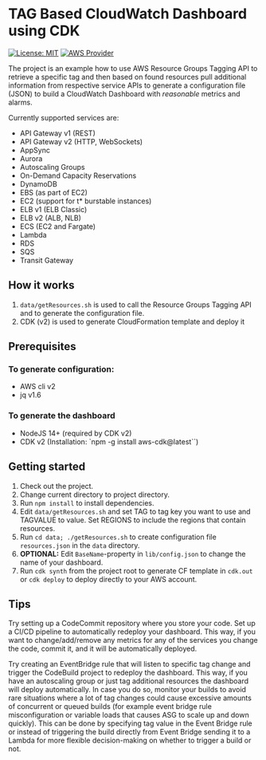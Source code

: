 # TAG Based CloudWatch Dashboard using CDK
[![License: MIT](https://img.shields.io/badge/License-MIT-yellow.svg)](https://opensource.org/licenses/MIT)
[![AWS Provider](https://img.shields.io/badge/provider-AWS-orange?logo=amazon-aws&color=ff9900)](https://docs.aws.amazon.com/AmazonCloudWatch/latest/monitoring/WhatIsCloudWatch.html)

The project is an example how to use AWS Resource Groups Tagging API to retrieve a specific tag
and then based on found resources pull additional information from respective service APIs to generate
a configuration file (JSON) to build a CloudWatch Dashboard with *reasonable* metrics and alarms.

Currently supported services are:
* API Gateway v1 (REST)
* API Gateway v2 (HTTP, WebSockets)
* AppSync
* Aurora
* Autoscaling Groups
* On-Demand Capacity Reservations
* DynamoDB
* EBS (as part of EC2)
* EC2 (support for t* burstable instances)
* ELB v1 (ELB Classic)
* ELB v2 (ALB, NLB)
* ECS (EC2 and Fargate)
* Lambda
* RDS
* SQS
* Transit Gateway

## How it works

1. `data/getResources.sh` is used to call the Resource Groups Tagging API and to generate the configuration file.
2. CDK (v2) is used to generate CloudFormation template and deploy it

## Prerequisites

### To generate configuration:
* AWS cli v2
* jq v1.6

### To generate the dashboard
* NodeJS 14+ (required by CDK v2)
* CDK v2 (Installation: `npm -g install aws-cdk@latest``)

## Getting started
1. Check out the project.
2. Change current directory to project directory.
3. Run `npm install` to install dependencies.
4. Edit `data/getResources.sh` and set TAG to tag key you want to use and TAGVALUE to value. Set REGIONS to include the regions that contain resources.
5. Run `cd data; ./getResources.sh` to create configuration file `resources.json` in the `data` directory.
6. **OPTIONAL:** Edit `BaseName`-property in `lib/config.json` to change the name of your dashboard.
7. Run `cdk synth` from the project root to generate CF template in `cdk.out` or `cdk deploy` to deploy directly to your AWS account.

## Tips

Try setting up a CodeCommit repository where you store your code. Set up a CI/CD pipeline to automatically redeploy your dashboard.
This way, if you want to change/add/remove any metrics for any of the services you change the code, commit it, and it will be automatically deployed.

Try creating an EventBridge rule that will listen to specific tag change and trigger the CodeBuild project to redeploy the dashboard.
This way, if you have an autoscaling group or just tag additional resources the dashboard will deploy automatically. In case you do so, monitor your builds
to avoid rare situations where a lot of tag changes could cause excessive amounts of concurrent or queued builds (for example event bridge rule misconfiguration or
variable loads that causes ASG to scale up and down quickly). This can be done by specifying tag value in the Event Bridge rule or instead of triggering the build 
directly from Event Bridge sending it to a Lambda for more flexible decision-making on whether to trigger a build or not.
